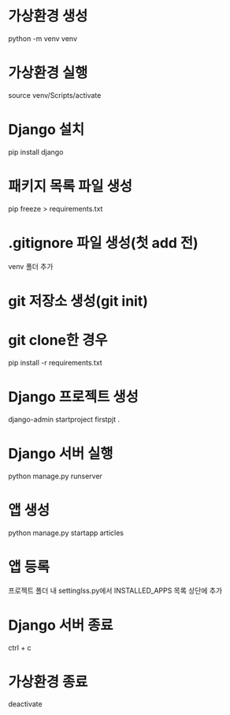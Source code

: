 # 가상환경 생성
python -m venv venv

# 가상환경 실행
source venv/Scripts/activate

# Django 설치
pip install django

# 패키지 목록 파일 생성
pip freeze > requirements.txt

# .gitignore 파일 생성(첫 add 전)
venv 폴더 추가 

# git 저장소 생성(git init)

# git clone한 경우
pip install -r requirements.txt

# Django 프로젝트 생성
django-admin startproject firstpjt .

# Django 서버 실행
python manage.py runserver

# 앱 생성
python manage.py startapp articles

# 앱 등록
프로젝트 폴더 내 settinglss.py에서 INSTALLED_APPS 목록 상단에 추가

# Django 서버 종료
ctrl + c

# 가상환경 종료
deactivate